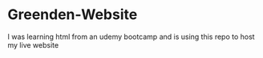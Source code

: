 # Greenden-Website
I was learning html from an udemy  bootcamp and is using this repo to host my live website
